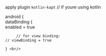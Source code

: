 apply plugin `kotlin-kapt` // if youre using kotlin



android { <br/>
    dataBinding { <br/>
        enabled = true <br/>
        
         // for view binding:
    // viewBinding = true 

    } <br/>
